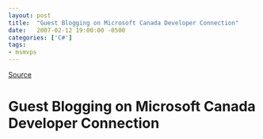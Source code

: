 ```yaml
---
layout: post
title:  "Guest Blogging on Microsoft Canada Developer Connection"
date:   2007-02-12 19:00:00 -0500
categories: ['C#']
tags:
- msmvps
---
```

[Source](http://blogs.msmvps.com/peterritchie/2007/02/13/guest-blogging-on-microsoft-canada-developer-connection/ "Permalink to Guest Blogging on Microsoft Canada Developer Connection")

# Guest Blogging on Microsoft Canada Developer Connection


